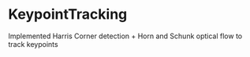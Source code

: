 # KeypointTracking
Implemented Harris Corner detection + Horn and Schunk optical flow to track keypoints 
